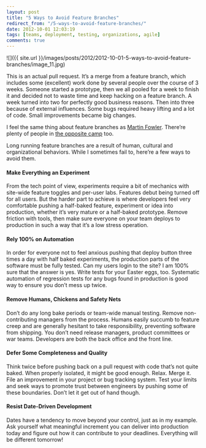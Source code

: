 ```yaml
---
layout: post
title: "5 Ways to Avoid Feature Branches"
redirect_from: "/5-ways-to-avoid-feature-branches/"
date: 2012-10-01 12:03:19
tags: [teams, deployment, testing, organizations, agile]
comments: true
---
```

![]({{ site.url }}/images/posts/2012/2012-10-01-5-ways-to-avoid-feature-branches/image_11.jpg)

This is an actual pull request. It’s a merge from a feature branch, which includes some (excellent) work done by several people over the course of 3 weeks. Someone started a prototype, then we all pooled for a week to finish it and decided not to waste time and keep hacking on a feature branch. A week turned into two for perfectly good business reasons. Then into three because of external influences. Some bugs required heavy lifting and a lot of code. Small improvements became big changes.

I feel the same thing about feature branches as [Martin Fowler](http://www.thoughtworks.com/perspectives/30-06-2011-continuous-delivery). There’re plenty of people in [the opposite camp](http://jamesmckay.net/2011/07/why-does-martin-fowler-not-understand-feature-branches/) too.

Long running feature branches are a result of human, cultural and organizational behaviors. While I sometimes fail to, here’re a few ways to avoid them.

#### Make Everything an Experiment

From the tech point of view, experiments require a bit of mechanics with site-wide feature toggles and per-user labs. Features debut being turned off for all users. But the harder part to achieve is where developers feel very comfortable pushing a half-baked feature, experiment or idea into production, whether it’s very mature or a half-baked prototype. Remove friction with tools, then make sure everyone on your team deploys to production in such a way that it’s a low stress operation.

#### Rely 100% on Automation

In order for everyone not to feel anxious pushing that deploy button three times a day with half baked experiments, the production parts of the software must be fully tested. Can my users login to the site? I am 100% sure that the answer is yes. Write tests for your Easter eggs, too. Systematic automation of regression tests for any bugs found in production is good way to ensure you don’t mess up twice.

#### Remove Humans, Chickens and Safety Nets

Don’t do any long bake periods or team-wide manual testing. Remove non-contributing managers from the process. Humans easily succumb to feature creep and are generally hesitant to take responsibility, preventing software from shipping. You don’t need release managers, product committees or war teams. Developers are both the back office and the front line.

#### Defer Some Completeness and Quality

Think twice before pushing back on a pull request with code that’s not quite baked. When properly isolated, it might be good enough. Relax. Merge it. File an improvement in your project or bug tracking system. Test your limits and seek ways to promote trust between engineers by pushing some of these boundaries. Don’t let it get out of hand though.

#### Resist Date-Driven Development

Dates have a tendency to move beyond your control, just as in my example. Ask yourself what meaningful increment you can deliver into production today and figure out how it can contribute to your deadlines. Everything will be different tomorrow!

